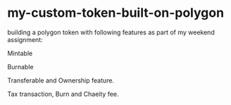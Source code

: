 # my-custom-token-built-on-polygon

building a polygon token with following features as part of my weekend assignment: 

Mintable

Burnable 

Transferable and Ownership feature.

Tax transaction, Burn and Chaeity fee.
